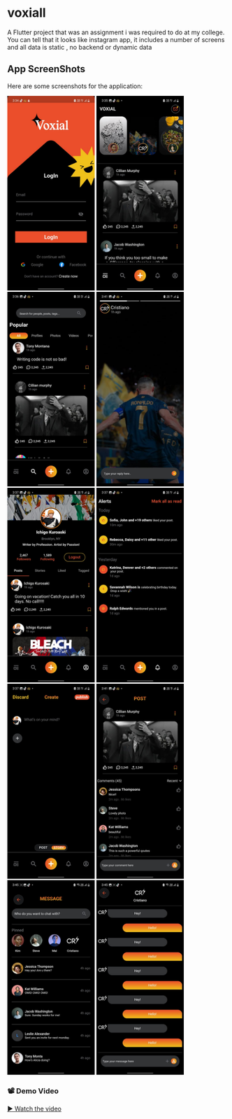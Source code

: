 # voxiall

A Flutter project that was an assignment i was required to do at my college. You can tell that it looks like instagram app, it includes a number of screens and all data is static , no backend or dynamic data

## App ScreenShots

Here are some screenshots for the application:

<p>
<img src="assets/screenShots/v1.jpg"  width="200">
<img src="assets/screenShots/v2.jpg"  width="200">
<img src="assets/screenShots/v3.jpg"  width="200">
<img src="assets/screenShots/v4.jpg"  width="200">
<img src="assets/screenShots/v5.jpg"  width="200">
<img src="assets/screenShots/v6.jpg"  width="200">
<img src="assets/screenShots/v7.jpg"  width="200">
<img src="assets/screenShots/v8.jpg"  width="200">
<img src="assets/screenShots/v9.jpg"  width="200">
<img src="assets/screenShots/v10.jpg" width="200">
</p>

### 📽️ Demo Video

[▶️ Watch the video](https://drive.google.com/file/d/1dJe2GeB_75557axh-BE5MTdO5pP8yDDd/view?usp=sharing)
